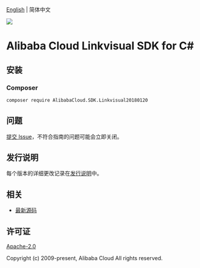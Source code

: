 [English](README.md) | 简体中文

![](https://aliyunsdk-pages.alicdn.com/icons/AlibabaCloud.svg)

# Alibaba Cloud Linkvisual SDK for C#

## 安装

### Composer

```bash
composer require AlibabaCloud.SDK.Linkvisual20180120
```

## 问题

[提交 Issue](https://github.com/aliyun/alibabacloud-csharp-sdk/issues/new)，不符合指南的问题可能会立即关闭。

## 发行说明

每个版本的详细更改记录在[发行说明](./ChangeLog.md)中。

## 相关

* [最新源码](https://github.com/aliyun/alibabacloud-csharp-sdk/)

## 许可证

[Apache-2.0](http://www.apache.org/licenses/LICENSE-2.0)

Copyright (c) 2009-present, Alibaba Cloud All rights reserved.
